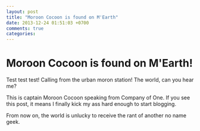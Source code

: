 ```yaml
---
layout: post
title: "Moroon Cocoon is found on M'Earth"
date: 2013-12-24 01:51:03 +0700
comments: true
categories:
---
```


# Moroon Cocoon is found on M'Earth!

Test test test! Calling from the urban moron station! The world, can you hear me?

This is captain Moroon Cocoon speaking from Company of One. If you see this post, it means I finally kick my ass hard enough to start blogging.

From now on, the world is unlucky to receive the rant of another no name geek.